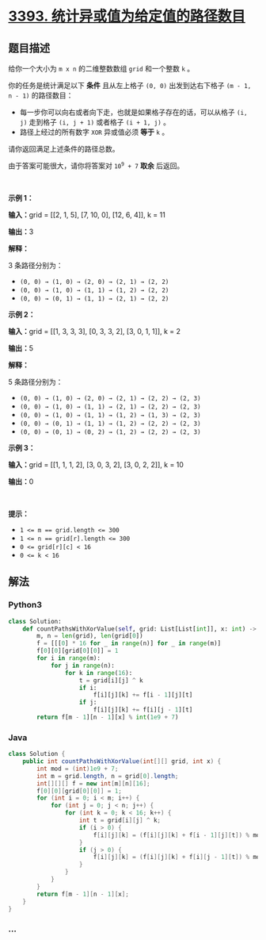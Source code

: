 # [3393. 统计异或值为给定值的路径数目](https://leetcode.cn/problems/count-paths-with-the-given-xor-value)

## 题目描述

<!-- 这里写题目描述 -->

<p>给你一个大小为 <code>m x n</code>&nbsp;的二维整数数组&nbsp;<code>grid</code>&nbsp;和一个整数&nbsp;<code>k</code>&nbsp;。</p>

<p>你的任务是统计满足以下 <strong>条件</strong> 且从左上格子&nbsp;<code>(0, 0)</code>&nbsp;出发到达右下格子&nbsp;<code>(m - 1, n - 1)</code>&nbsp;的路径数目：</p>

<ul>
	<li>每一步你可以向右或者向下走，也就是如果格子存在的话，可以从格子&nbsp;<code>(i, j)</code>&nbsp;走到格子&nbsp;<code>(i, j + 1)</code>&nbsp;或者格子&nbsp;<code>(i + 1, j)</code>&nbsp;。</li>
	<li>路径上经过的所有数字&nbsp;<code>XOR</code>&nbsp;异或值必须 <strong>等于</strong>&nbsp;<code>k</code>&nbsp;。</li>
</ul>

<p>请你返回满足上述条件的路径总数。</p>

<p>由于答案可能很大，请你将答案对&nbsp;<code>10<sup>9</sup> + 7</code>&nbsp;<strong>取余</strong> 后返回。</p>

<p>&nbsp;</p>

<p><strong class="example">示例 1：</strong></p>

<div class="example-block">
<p><span class="example-io"><b>输入：</b>grid = [[2, 1, 5], [7, 10, 0], [12, 6, 4]], k = 11</span></p>

<p><span class="example-io"><b>输出：</b>3</span></p>

<p><b>解释：</b></p>

<p>3 条路径分别为：</p>

<ul>
	<li><code>(0, 0) → (1, 0) → (2, 0) → (2, 1) → (2, 2)</code></li>
	<li><code>(0, 0) → (1, 0) → (1, 1) → (1, 2) → (2, 2)</code></li>
	<li><code>(0, 0) → (0, 1) → (1, 1) → (2, 1) → (2, 2)</code></li>
</ul>
</div>

<p><strong class="example">示例 2：</strong></p>

<div class="example-block">
<p><span class="example-io"><b>输入：</b>grid = [[1, 3, 3, 3], [0, 3, 3, 2], [3, 0, 1, 1]], k = 2</span></p>

<p><span class="example-io"><b>输出：</b>5</span></p>

<p><b>解释：</b></p>

<p>5 条路径分别为：</p>

<ul>
	<li><code>(0, 0) → (1, 0) → (2, 0) → (2, 1) → (2, 2) → (2, 3)</code></li>
	<li><code>(0, 0) → (1, 0) → (1, 1) → (2, 1) → (2, 2) → (2, 3)</code></li>
	<li><code>(0, 0) → (1, 0) → (1, 1) → (1, 2) → (1, 3) → (2, 3)</code></li>
	<li><code>(0, 0) → (0, 1) → (1, 1) → (1, 2) → (2, 2) → (2, 3)</code></li>
	<li><code>(0, 0) → (0, 1) → (0, 2) → (1, 2) → (2, 2) → (2, 3)</code></li>
</ul>
</div>

<p><strong class="example">示例 3：</strong></p>

<div class="example-block">
<p><span class="example-io"><b>输入：</b>grid = [[1, 1, 1, 2], [3, 0, 3, 2], [3, 0, 2, 2]], k = 10</span></p>

<p><span class="example-io"><b>输出：</b>0</span></p>
</div>

<p>&nbsp;</p>

<p><strong>提示：</strong></p>

<ul>
	<li><code>1 &lt;= m == grid.length &lt;= 300</code></li>
	<li><code>1 &lt;= n == grid[r].length &lt;= 300</code></li>
	<li><code>0 &lt;= grid[r][c] &lt; 16</code></li>
	<li><code>0 &lt;= k &lt; 16</code></li>
</ul>


## 解法

<!-- 这里可写通用的实现逻辑 -->

<!-- tabs:start -->

### **Python3**

<!-- 这里可写当前语言的特殊实现逻辑 -->

```python
class Solution:
    def countPathsWithXorValue(self, grid: List[List[int]], x: int) -> int:
        m, n = len(grid), len(grid[0])
        f = [[[0] * 16 for _ in range(n)] for _ in range(m)]
        f[0][0][grid[0][0]] = 1
        for i in range(m):
            for j in range(n):
                for k in range(16):
                    t = grid[i][j] ^ k
                    if i:
                        f[i][j][k] += f[i - 1][j][t]
                    if j:
                        f[i][j][k] += f[i][j - 1][t]
        return f[m - 1][n - 1][x] % int(1e9 + 7)
```

### **Java**

<!-- 这里可写当前语言的特殊实现逻辑 -->

```java
class Solution {
    public int countPathsWithXorValue(int[][] grid, int x) {
        int mod = (int)1e9 + 7;
        int m = grid.length, n = grid[0].length;
        int[][][] f = new int[m][n][16];
        f[0][0][grid[0][0]] = 1;
        for (int i = 0; i < m; i++) {
            for (int j = 0; j < n; j++) {
                for (int k = 0; k < 16; k++) {
                    int t = grid[i][j] ^ k;
                    if (i > 0) {
                        f[i][j][k] = (f[i][j][k] + f[i - 1][j][t]) % mod;
                    }
                    if (j > 0) {
                        f[i][j][k] = (f[i][j][k] + f[i][j - 1][t]) % mod;
                    }
                }
            }
        }
        return f[m - 1][n - 1][x];
    }
}
```

### **...**

```

```

<!-- tabs:end -->
